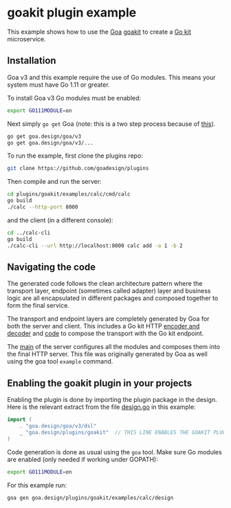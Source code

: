 # goakit plugin example

This example shows how to use the [Goa](https://goa.design) [goakit](https://github.com/goadesign/plugins/tree/master/goakit) to
create a [Go kit](http://gokit.io) microservice.

## Installation

Goa v3 and this example require the use of Go modules. This means your system must have Go 1.11 or greater.

To install Goa v3 Go modules must be enabled:

```bash
export GO111MODULE=on
```

Next simply `go get` Goa (note: this is a two step process because of [this](https://github.com/golang/go/issues/27215)).

```bash
go get goa.design/goa/v3
go get goa.design/goa/v3/...
```

To run the example, first clone the plugins repo:

```bash
git clone https://github.com/goadesign/plugins
```

Then compile and run the server:

```bash
cd plugins/goakit/examples/calc/cmd/calc
go build
./calc --http-port 8000
```

and the client (in a different console):

```bash
cd ../calc-cli
go build
./calc-cli --url http://localhost:8000 calc add -a 1 -b 2 
```

## Navigating the code

The generated code follows the clean architecture pattern where the transport layer, endpoint (sometimes called adapter) layer
and business logic are all encapsulated in different packages and composed together to form the final service.

The transport and endpoint layers are completely generated by Goa for both the server and client. This includes a Go kit HTTP
[encoder and decoder](https://github.com/goadesign/plugins/blob/master/goakit/examples/calc/gen/http/calc/kitserver/encode_decode.go)
and [code](https://github.com/goadesign/plugins/blob/master/goakit/examples/calc/gen/http/calc/server/server.go#L45)
to compose the transport with the Go kit endpoint.

The [main](https://github.com/goadesign/plugins/blob/master/goakit/examples/calc/cmd/calc/main.go)
of the server configures all the modules and composes them into the final HTTP server. This file was originally generated by
Goa as well using the goa tool `example` command.

## Enabling the goakit plugin in your projects

Enabling the plugin is done by importing the plugin package in the design. Here is the relevant extract from the file
[design.go](https://github.com/goadesign/plugins/blob/master/goakit/examples/calc/design/design.go#L5) in this example:

```go
import (
	. "goa.design/goa/v3/dsl"
	_ "goa.design/plugins/goakit"  // THIS LINE ENABLES THE GOAKIT PLUGIN
)
```

Code generation is done as usual using the `goa` tool.
Make sure Go modules are enabled (only needed if working under GOPATH):

```bash
export GO111MODULE=on
```

For this example run:

```bash
goa gen goa.design/plugins/goakit/examples/calc/design
```

